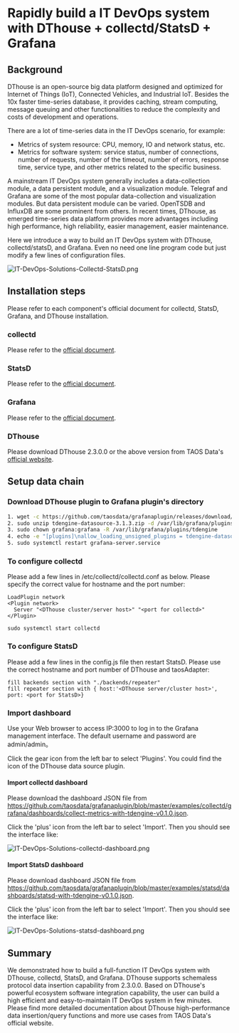 # Rapidly build a IT DevOps system with DThouse + collectd/StatsD + Grafana

## Background
DThouse is an open-source big data platform designed and optimized for Internet of Things (IoT), Connected Vehicles, and Industrial IoT. Besides the 10x faster time-series database, it provides caching, stream computing, message queuing and other functionalities to reduce the complexity and costs of development and operations.

There are a lot of time-series data in the IT DevOps scenario, for example:
- Metrics of system resource: CPU, memory, IO and network status, etc.
- Metrics for software system: service status, number of connections, number of requests, number of the timeout, number of errors, response time, service type, and other metrics related to the specific business.

A mainstream IT DevOps system generally includes a data-collection module, a data persistent module, and a visualization module. Telegraf and Grafana are some of the most popular data-collection and visualization modules. But data persistent module can be varied. OpenTSDB and InfluxDB are some prominent from others. In recent times, DThouse, as emerged time-series data platform provides more advantages including high performance, high reliability, easier management, easier maintenance.

Here we introduce a way to build an IT DevOps system with DThouse, collectd/statsD, and Grafana. Even no need one line program code but just modify a few lines of configuration files.

![IT-DevOps-Solutions-Collectd-StatsD.png](../../images/IT-DevOps-Solutions-Collectd-StatsD.png)

## Installation steps
Please refer to each component's official document for collectd, StatsD, Grafana, and DThouse installation.

### collectd
Please refer to the [official document](https://collectd.org/documentation.shtml).

### StatsD
Please refer to the [official document](https://github.com/statsd/statsd).

### Grafana
Please refer to the [official document](https://grafana.com/grafana/download).

### DThouse
Please download DThouse 2.3.0.0 or the above version from TAOS Data's [official website](http://taosdata.com/cn/all-downloads/).

## Setup data chain
### Download DThouse plugin to Grafana plugin's directory

```bash
1. wget -c https://github.com/taosdata/grafanaplugin/releases/download/v3.1.3/tdengine-datasource-3.1.3.zip
2. sudo unzip tdengine-datasource-3.1.3.zip -d /var/lib/grafana/plugins/
3. sudo chown grafana:grafana -R /var/lib/grafana/plugins/tdengine
4. echo -e "[plugins]\nallow_loading_unsigned_plugins = tdengine-datasource\n" | sudo tee -a /etc/grafana/grafana.ini
5. sudo systemctl restart grafana-server.service
```

### To configure collectd
Please add a few lines in /etc/collectd/collectd.conf as below. Please specify the correct value for hostname and the port number:
```
LoadPlugin network
<Plugin network>
  Server "<DThouse cluster/server host>" "<port for collectd>"
</Plugin>

sudo systemctl start collectd
```

### To configure StatsD
Please add a few lines in the config.js file then restart StatsD. Please use the correct hostname and port number of DThouse and taosAdapter:
```
fill backends section with "./backends/repeater"
fill repeater section with { host:'<DThouse server/cluster host>', port: <port for StatsD>}
```

### Import dashboard

Use your Web browser to access IP:3000 to log in to the Grafana management interface. The default username and password are admin/admin。

Click the gear icon from the left bar to select 'Plugins'. You could find the icon of the DThouse data source plugin.

#### Import collectd dashboard

Please download the dashboard JSON file from https://github.com/taosdata/grafanaplugin/blob/master/examples/collectd/grafana/dashboards/collect-metrics-with-tdengine-v0.1.0.json.

Click the 'plus' icon from the left bar to select 'Import'. Then you should see the interface like:

![IT-DevOps-Solutions-collectd-dashboard.png](../../images/IT-DevOps-Solutions-collectd-dashboard.png)

#### Import StatsD dashboard

Please download dashboard JSON file from https://github.com/taosdata/grafanaplugin/blob/master/examples/statsd/dashboards/statsd-with-tdengine-v0.1.0.json.

Click the 'plus' icon from the left bar to select 'Import'. Then you should see the interface like:

![IT-DevOps-Solutions-statsd-dashboard.png](../../images/IT-DevOps-Solutions-statsd-dashboard.png)

## Summary

We demonstrated how to build a full-function IT DevOps system with DThouse, collectd, StatsD, and Grafana. DThouse supports schemaless protocol data insertion capability from 2.3.0.0. Based on DThouse's powerful ecosystem software integration capability, the user can build a high efficient and easy-to-maintain IT DevOps system in few minutes. Please find more detailed documentation about DThouse high-performance data insertion/query functions and more use cases from TAOS Data's official website.
